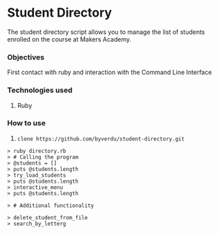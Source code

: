 Student Directory
=================

The student directory script allows you to manage the list of students enrolled on the course at Makers Academy.

### Objectives

First contact with ruby and interaction with the Command Line Interface

### Technologies used

1. Ruby

### How to use

1. `clone https://github.com/byverdu/student-directory.git`

```shell
> ruby directory.rb
> # Calling the program
> @students = []
> puts @students.length
> try_load_students
> puts @students.length
> interactive_menu
> puts @students.length

> # Additional functionality

> delete_student_from_file
> search_by_letterg
```


